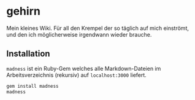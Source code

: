 # gehirn
Mein kleines Wiki. Für all den Krempel der so täglich auf mich einströmt, und den ich möglicherweise irgendwann wieder brauche.

## Installation
`madness` ist ein Ruby-Gem welches alle Markdown-Dateien im Arbeitsverzeichnis (rekursiv) auf `localhost:3000` liefert.

``` bash
gem install madness
madness
```
